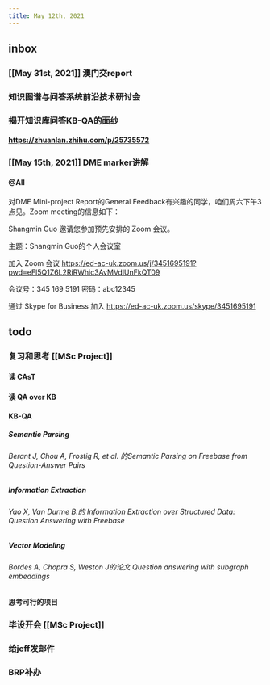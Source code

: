 ```yaml
---
title: May 12th, 2021
---
```


## inbox
### [[May 31st, 2021]] 澳门交report
### 知识图谱与问答系统前沿技术研讨会
### 揭开知识库问答KB-QA的面纱
#### https://zhuanlan.zhihu.com/p/25735572
### [[May 15th, 2021]] DME marker讲解
#### @All
对DME Mini-project Report的General Feedback有兴趣的同学，咱们周六下午3点见。Zoom meeting的信息如下：

Shangmin Guo 邀请您参加预先安排的 Zoom 会议。

主题：Shangmin Guo的个人会议室

加入 Zoom 会议
https://ed-ac-uk.zoom.us/j/3451695191?pwd=eFl5Q1Z6L2RiRWhic3AvMVdlUnFkQT09

会议号：345 169 5191
密码：abc12345

通过 Skype for Business 加入
https://ed-ac-uk.zoom.us/skype/3451695191
## todo
### 复习和思考 [[MSc Project]]
#### 读 CAsT
#### 读 QA over KB
#### KB-QA
##### Semantic Parsing
###### Berant J, Chou A, Frostig R, et al. 的Semantic Parsing on Freebase from Question-Answer Pairs
##### Information Extraction
###### Yao X, Van Durme B.的 Information Extraction over Structured Data: Question Answering with Freebase
##### Vector Modeling
###### Bordes A, Chopra S, Weston J的论文 Question answering with subgraph embeddings
#### 思考可行的项目
### 毕设开会 [[MSc Project]]
### 给jeff发邮件
### BRP补办
